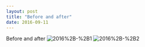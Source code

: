 ```yaml
---
layout: post
title: "Before and after"
date: 2016-09-11 
---
```

Before and after﻿
![2016%2B-%2B1](/k100-project/Photos/11-09-2016/2016%2B-%2B1)
![2016%2B-%2B2](/k100-project/Photos/11-09-2016/2016%2B-%2B2)